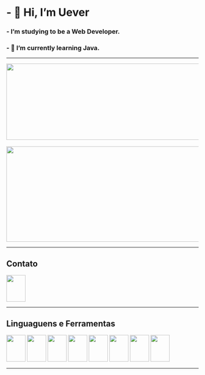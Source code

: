 # - 👋 Hi, I’m Uever
### -  I’m studying to be a Web Developer.
### - 🌱 I’m currently learning Java.

----
<div>
    <img src= "https://github-readme-stats.vercel.app/api?username=u-ever&show_icons=true&theme=dracula" height= 200em width= 650em>
</div>
<br>
<div>
    <img src= "https://github-readme-stats.vercel.app/api/top-langs/?username=u-ever&layout=compact)](https://github.com/u-ever/github-readme-stats" height= 250em width= 650em>
</div>

----

## Contato

<a href= "https://www.linkedin.com/in/uever">
    <img src="https://cdn.jsdelivr.net/gh/devicons/devicon/icons/linkedin/linkedin-original.svg" aling="center" width= 50em height= 70em >
</a>

----
## Linguaguens e Ferramentas

<div>
    <img src="https://cdn.jsdelivr.net/gh/devicons/devicon/icons/python/python-original-wordmark.svg" aling="center" width= 50em height= 70em>
    <img src="https://cdn.jsdelivr.net/gh/devicons/devicon/icons/java/java-original-wordmark.svg" aling="center" width= 50em height= 70em>
    <img src="https://cdn.jsdelivr.net/gh/devicons/devicon/icons/html5/html5-original-wordmark.svg" aling="center" width= 50em height= 70em>
    <img src="https://cdn.jsdelivr.net/gh/devicons/devicon/icons/css3/css3-original-wordmark.svg" aling="center" width= 50em height= 70em>
    <img src="https://cdn.jsdelivr.net/gh/devicons/devicon/icons/javascript/javascript-plain.svg" aling="center" width= 50em height= 70em>
    <img src="https://cdn.jsdelivr.net/gh/devicons/devicon/icons/git/git-plain-wordmark.svg" aling="center" width= 50em height= 70em>
    <img src="https://cdn.jsdelivr.net/gh/devicons/devicon/icons/postgresql/postgresql-plain-wordmark.svg" aling="center" width= 50em height= 70em>
    <img src="https://cdn.jsdelivr.net/gh/devicons/devicon/icons/vscode/vscode-original-wordmark.svg" aling="center" width= 50em height= 70em>
<div>

----
